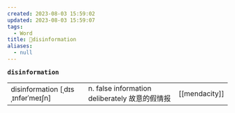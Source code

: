 ```yaml
---
created: 2023-08-03 15:59:02
updated: 2023-08-03 15:59:07
tags:
  - Word
title: 📖disinformation
aliases:
  - null
---
```


<pre><strong>disinformation</strong></pre>
|   |   |   |
|---|---|---|
|disinformation [ˌdɪsˌɪnfərˈmeɪʃn]|n. false information deliberately 故意的假情报|[[mendacity]]|